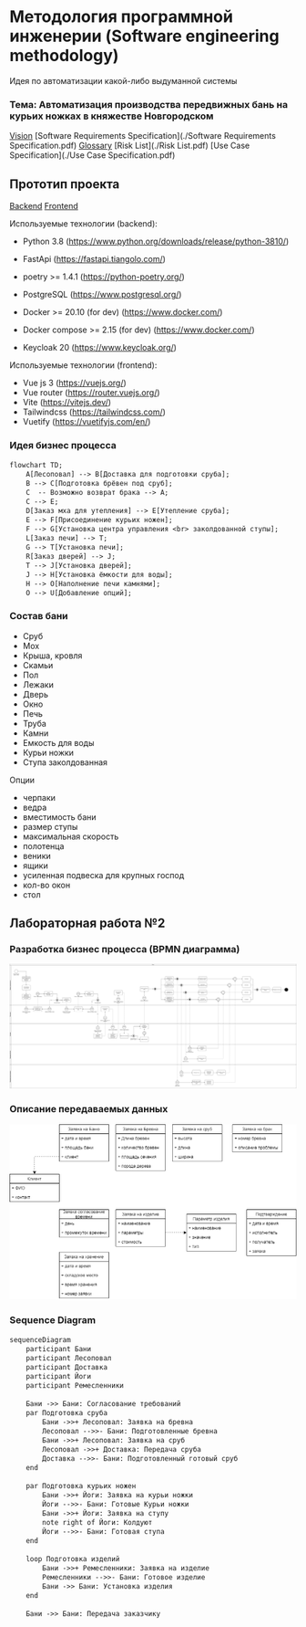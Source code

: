 # Методология программной инженерии (Software engineering methodology)

Идея по автоматизации какой-либо выдуманной системы

### Тема: Автоматизация производства передвижных бань на курьих ножках в княжестве Новгородском

[Vision](./vision.pdf)
[Software Requirements Specification](./Software Requirements Specification.pdf)
[Glossary](./Glossary.pdf)
[Risk List](./Risk List.pdf)
[Use Case Specification](./Use Case Specification.pdf)

## Прототип проекта

[Backend](https://github.com/GulDilin/itmo-SEM-back)
[Frontend](https://github.com/GulDilin/itmo-SEM-front)

Используемые технологии (backend):
- Python 3.8 (https://www.python.org/downloads/release/python-3810/)
- FastApi (https://fastapi.tiangolo.com/)
- poetry >= 1.4.1 (https://python-poetry.org/)

- PostgreSQL (https://www.postgresql.org/)
- Docker >= 20.10 (for dev) (https://www.docker.com/)
- Docker compose >= 2.15 (for dev) (https://www.docker.com/)
- Keycloak 20 (https://www.keycloak.org/)

Используемые технологии (frontend):
- Vue js 3 (https://vuejs.org/)
- Vue router (https://router.vuejs.org/)
- Vite (https://vitejs.dev/)
- Tailwindcss (https://tailwindcss.com/)
- Vuetify (https://vuetifyjs.com/en/)


### Идея бизнес процесса

```mermaid
flowchart TD;
    A[Лесоповал] --> B[Доставка для подготовки сруба];
    B --> C[Подготовка брёвен под сруб];
    C  -- Возможно возврат брака --> A;
    C --> E;
    D[Заказ мха для утепления] --> E[Утепление сруба];
    E --> F[Присоединение курьих ножен];
    F --> G[Установка центра управления <br> заколдованной ступы];
    L[Заказ печи] --> T;
    G --> T[Установка печи];
    R[Заказ дверей] --> J;
    T --> J[Установка дверей];
    J --> H[Установка ёмкости для воды];
    H --> O[Наполнение печи камнями];
    O --> U[Добавление опций];
```

### Состав бани

- Сруб
- Мох
- Крыша, кровля
- Скамьи
- Пол
- Лежаки
- Дверь
- Окно
- Печь
- Труба
- Камни
- Емкость для воды
- Курьи ножки
- Ступа заколдованная

Опции

- черпаки
- ведра
- вместимость бани
- размер ступы
- максимальная скорость
- полотенца
- веники
- ящики
- усиленная подвеска для крупных господ
- кол-во окон
- стол

## Лабораторная работа №2


### Разработка бизнес процесса (BPMN диаграмма)
![BPMN](./bpmn.png)

### Описание передаваемых данных
![Данные](./data.png)

### Sequence Diagram
```mermaid
sequenceDiagram
    participant Бани
    participant Лесоповал
    participant Доставка
    participant Йоги
    participant Ремесленники

    Бани ->> Бани: Согласование требований
    par Подготовка сруба
        Бани ->>+ Лесоповал: Заявка на бревна
        Лесоповал -->>- Бани: Подготовленные бревна
        Бани ->>+ Лесоповал: Заявка на сруб
        Лесоповал ->>+ Доставка: Передача сруба
        Доставка -->>- Бани: Подготовленный готовый сруб
    end

    par Подготовка курьих ножен
        Бани ->>+ Йоги: Заявка на курьи ножки
        Йоги -->>- Бани: Готовые Курьи ножки
        Бани ->>+ Йоги: Заявка на ступу
        note right of Йоги: Колдуют
        Йоги -->>- Бани: Готовая ступа
    end

    loop Подготовка изделий
        Бани ->>+ Ремесленники: Заявка на изделие
        Ремесленники -->>- Бани: Готовое изделие
        Бани ->> Бани: Установка изделия
    end

    Бани ->> Бани: Передача заказчику
```
